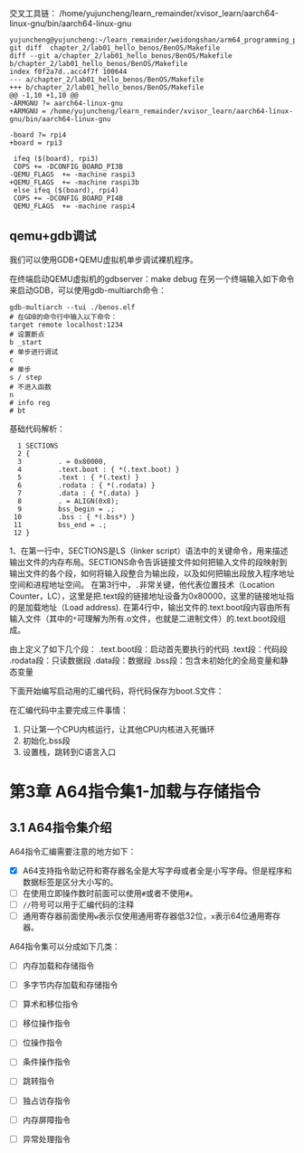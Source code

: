 
交叉工具链：
/home/yujuncheng/learn_remainder/xvisor_learn/aarch64-linux-gnu/bin/aarch64-linux-gnu

```shell
yujuncheng@yujuncheng:~/learn_remainder/weidongshan/arm64_programming_practice$ git diff  chapter_2/lab01_hello_benos/BenOS/Makefile
diff --git a/chapter_2/lab01_hello_benos/BenOS/Makefile b/chapter_2/lab01_hello_benos/BenOS/Makefile
index f0f2a7d..acc4f7f 100644
--- a/chapter_2/lab01_hello_benos/BenOS/Makefile
+++ b/chapter_2/lab01_hello_benos/BenOS/Makefile
@@ -1,10 +1,10 @@
-ARMGNU ?= aarch64-linux-gnu
+ARMGNU = /home/yujuncheng/learn_remainder/xvisor_learn/aarch64-linux-gnu/bin/aarch64-linux-gnu
 
-board ?= rpi4
+board = rpi3
 
 ifeq ($(board), rpi3)
 COPS += -DCONFIG_BOARD_PI3B
-QEMU_FLAGS  += -machine raspi3
+QEMU_FLAGS  += -machine raspi3b
 else ifeq ($(board), rpi4)
 COPS += -DCONFIG_BOARD_PI4B
 QEMU_FLAGS  += -machine raspi4
```


## qemu+gdb调试

我们可以使用GDB+QEMU虚拟机单步调试裸机程序。

在终端启动QEMU虚拟机的gdbserver：make debug
在另一个终端输入如下命令来启动GDB，可以使用gdb-multiarch命令：
```shell
gdb-multiarch --tui ./benos.elf
# 在GDB的命令行中输入以下命令：
target remote localhost:1234
# 设置断点
b _start
# 单步进行调试
c
# 单步 
s / step
# 不进入函数
n
# info reg
# bt

```

基础代码解析：
```shell
  1 SECTIONS
  2 {
  3         . = 0x80000,
  4         .text.boot : { *(.text.boot) }
  5         .text : { *(.text) }
  6         .rodata : { *(.rodata) }
  7         .data : { *(.data) }
  8         . = ALIGN(0x8);
  9         bss_begin = .;
 10         .bss : { *(.bss*) }
 11         bss_end = .;
 12 }
```

1、在第一行中，SECTIONS是LS（linker script）语法中的关键命令，用来描述输出文件的内存布局。SECTIONS命令告诉链接文件如何把输入文件的段映射到输出文件的各个段，如何将输入段整合为输出段，以及如何把输出段放入程序地址空间和进程地址空间。
在第3行中，`.`非常关键，他代表位置技术（Location Counter，LC），这里是把.text段的链接地址设备为0x80000，这里的链接地址指的是加载地址（Load address).
在第4行中，输出文件的.text.boot段内容由所有输入文件（其中的`*`可理解为所有.o文件，也就是二进制文件）的.text.boot段组成。

由上定义了如下几个段：
.text.boot段：启动首先要执行的代码
.text段：代码段
.rodata段：只读数据段
.data段：数据段
.bss段：包含未初始化的全局变量和静态变量

下面开始编写启动用的汇编代码，将代码保存为boot.S文件：

在汇编代码中主要完成三件事情：
1. 只让第一个CPU内核运行，让其他CPU内核进入死循环
2. 初始化.bss段
3. 设置栈，跳转到C语言入口

# 第3章 A64指令集1-加载与存储指令
## 3.1 A64指令集介绍
A64指令汇编需要注意的地方如下：
* [x] A64支持指令助记符和寄存器名全是大写字母或者全是小写字母。但是程序和数据标签是区分大小写的。
* [ ] 在使用立即操作数时前面可以使用`#`或者不使用`#`。
* [ ] `//`符号可以用于汇编代码的注释
* [ ] 通用寄存器前面使用`w`表示仅使用通用寄存器低32位，`x`表示64位通用寄存器。

A64指令集可以分成如下几类：
* [ ] 内存加载和存储指令
* [ ] 多字节内存加载和存储指令
* [ ] 算术和移位指令
* [ ] 移位操作指令
* [ ] 位操作指令
* [ ] 条件操作指令
* [ ] 跳转指令
* [ ] 独占访存指令
* [ ] 内存屏障指令
* [ ] 异常处理指令

